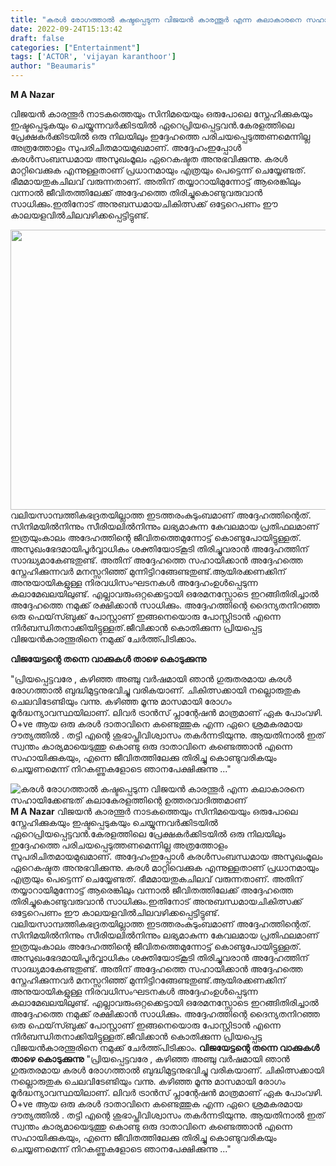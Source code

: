 ```yaml
---
title: "കരൾ രോഗത്താൽ കഷ്ടപ്പെടുന്ന വിജയൻ കാരന്തൂർ എന്ന കലാകാരനെ സഹായിക്കേണ്ടത് കലാകേരളത്തിന്റെ ഉത്തരവാദിത്തമാണ്"
date: 2022-09-24T15:13:42
draft: false
categories: ["Entertainment"]
tags: ['ACTOR', 'vijayan karanthoor']
author: "Beaumaris"
---
```


<strong>M A Nazar</strong>

വിജയൻ കാരന്തൂർ നാടകത്തെയും സിനിമയെയും ഒരുപോലെ സ്നേഹിക്കുകയും ഇഷ്ടപ്പെടുകയും ചെയ്യുന്നവർക്കിടയിൽ ഏറെപ്രിയപ്പെട്ടവൻ.കേരളത്തിലെ പ്രേക്ഷകർക്കിടയിൽ ഒരു നിലയിലും ഇദ്ദേഹത്തെ പരിചയപ്പെടുത്തണമെന്നില്ല അത്രത്തോളം സുപരിചിതമായമുഖമാണ്. അദ്ദേഹംഇപ്പോൾ കരൾസംബന്ധമായ അസുഖംമൂലം ഏറെകഷ്ടത അനുഭവിക്കുന്നു. കരൾ മാറ്റിവെക്കുക എന്നുള്ളതാണ് പ്രധാനമായും എത്രയും പെട്ടെന്ന് ചെയ്യേണ്ടത്. ഭീമമായതുകചിലവ് വരുന്നതാണ്. അതിന് തയ്യാറായിമുന്നോട്ട് ആരെങ്കിലും വന്നാൽ ജീവിതത്തിലേക്ക് അദ്ദേഹത്തെ തിരിച്ചുകൊണ്ടുവരുവാൻ സാധിക്കും.ഇതിനോട് അനുബന്ധമായചികിത്സക്ക് ഒട്ടേറെപണം ഈ കാലയളവിൽചിലവഴിക്കപ്പെട്ടിട്ടുണ്ട്.

<img class="wp-image-351976 aligncenter" src="https://cdn.boolokam.com/articles/2022/09/eg-1t3tt-1.jpg" alt="" width="796" height="448" />വലിയസാമ്പത്തികഭദ്രതയില്ലാത്ത ഇടത്തരംകുടുംബമാണ് അദ്ദേഹത്തിന്റെത്. സിനിമയിൽനിന്നും സീരിയലിൽനിന്നും ലഭ്യമാകുന്ന കേവലമായ പ്രതിഫലമാണ് ഇത്രയുംകാലം അദേഹത്തിന്റെ ജീവിതത്തെമുന്നോട്ട് കൊണ്ടുപോയിട്ടുള്ളത്. അസുഖംഭേദമായിപൂർവ്വാധികം ശക്തിയോട്കൂടി തിരിച്ചുവരാൻ അദ്ദേഹത്തിന് സാദ്ധ്യമാകേണ്ടതുണ്ട്. അതിന് അദ്ദേഹത്തെ സഹായിക്കാൻ അദ്ദേഹത്തെ സ്നേഹിക്കുന്നവർ മനസ്സറിഞ്ഞ് മുന്നിട്ടിറങ്ങേണ്ടതുണ്ട്.ആയിരക്കണക്കിന് അനുയായികളുള്ള നിരവധിസംഘടനകൾ അദ്ദേഹംഉൾപ്പെടുന്ന കലാമേഖലയിലുണ്ട്. എല്ലാവരുംഒറ്റക്കെട്ടായി ഒരേമനസ്സോടെ ഇറങ്ങിതിരിച്ചാൽ അദ്ദേഹത്തെ നമുക്ക് രക്ഷിക്കാൻ സാധിക്കും. അദ്ദേഹത്തിന്റെ ദൈന്യതനിറഞ്ഞ ഒരു ഫെയ്‌സ്ബുക്ക് പോസ്റ്റാണ് ഇങ്ങനെയൊരു പോസ്റ്റിടാൻ എന്നെ നിർബന്ധിതനാക്കിയിട്ടുള്ളത്.ജീവിക്കാൻ കൊതിക്കുന്ന പ്രിയപ്പെട്ട വിജയൻകാരന്തൂരിനെ നമുക്ക് ചേർത്ത്പിടിക്കാം.

<strong>വിജയേട്ടന്റെ തന്നെ വാക്കുകൾ താഴെ കൊടുക്കുന്നു</strong>

"പ്രിയപ്പെട്ടവരേ , കഴിഞ്ഞ അഞ്ചു വർഷമായി ഞാൻ ഗുരുതരമായ കരൾ രോഗത്താൽ ബുദ്ധിമുട്ടനുഭവിച്ചു വരികയാണ്. ചികിത്സക്കായി നല്ലൊരുതുക ചെലവിടേണ്ടിയും വന്നു. കഴിഞ്ഞ മൂന്നു മാസമായി രോഗം മൂർദ്ധന്യാവസ്ഥയിലാണ്. ലിവർ ട്രാൻസ് പ്ലാന്റേഷൻ മാത്രമാണ് ഏക പോംവഴി. O+ve ആയ ഒരു കരൾ ദാതാവിനെ കണ്ടെത്തുക എന്ന ഏറെ ശ്രമകരമായ ദൗത്യത്തിൽ . തട്ടി എന്റെ ശുഭാപ്തിവിശ്വാസം തകർന്നടിയുന്നു. ആയതിനാൽ ഇത് സ്വന്തം കാര്യമായെടുത്തു കൊണ്ടു ഒരു ദാതാവിനെ കണ്ടെത്താൻ എന്നെ സഹായിക്കുകയും, എന്നെ ജീവിതത്തിലേക്കു തിരിച്ചു കൊണ്ടുവരികയും ചെയ്യണമെന്ന് നിറകണ്ണുകളോടെ ഞാനപേക്ഷിക്കുന്നു ..."


![കരൾ രോഗത്താൽ കഷ്ടപ്പെടുന്ന വിജയൻ കാരന്തൂർ എന്ന കലാകാരനെ സഹായിക്കേണ്ടത് കലാകേരളത്തിന്റെ ഉത്തരവാദിത്തമാണ്](https://cdn.boolokam.com/articles/2022/09/eg-1t3tt-1.jpg)**M A Nazar** വിജയൻ കാരന്തൂർ നാടകത്തെയും സിനിമയെയും ഒരുപോലെ സ്നേഹിക്കുകയും ഇഷ്ടപ്പെടുകയും ചെയ്യുന്നവർക്കിടയിൽ ഏറെപ്രിയപ്പെട്ടവൻ.കേരളത്തിലെ പ്രേക്ഷകർക്കിടയിൽ ഒരു നിലയിലും ഇദ്ദേഹത്തെ പരിചയപ്പെടുത്തണമെന്നില്ല അത്രത്തോളം സുപരിചിതമായമുഖമാണ്. അദ്ദേഹംഇപ്പോൾ കരൾസംബന്ധമായ അസുഖംമൂലം ഏറെകഷ്ടത അനുഭവിക്കുന്നു. കരൾ മാറ്റിവെക്കുക എന്നുള്ളതാണ് പ്രധാനമായും എത്രയും പെട്ടെന്ന് ചെയ്യേണ്ടത്. ഭീമമായതുകചിലവ് വരുന്നതാണ്. അതിന് തയ്യാറായിമുന്നോട്ട് ആരെങ്കിലും വന്നാൽ ജീവിതത്തിലേക്ക് അദ്ദേഹത്തെ തിരിച്ചുകൊണ്ടുവരുവാൻ സാധിക്കും.ഇതിനോട് അനുബന്ധമായചികിത്സക്ക് ഒട്ടേറെപണം ഈ കാലയളവിൽചിലവഴിക്കപ്പെട്ടിട്ടുണ്ട്. വലിയസാമ്പത്തികഭദ്രതയില്ലാത്ത ഇടത്തരംകുടുംബമാണ് അദ്ദേഹത്തിന്റെത്. സിനിമയിൽനിന്നും സീരിയലിൽനിന്നും ലഭ്യമാകുന്ന കേവലമായ പ്രതിഫലമാണ് ഇത്രയുംകാലം അദേഹത്തിന്റെ ജീവിതത്തെമുന്നോട്ട് കൊണ്ടുപോയിട്ടുള്ളത്. അസുഖംഭേദമായിപൂർവ്വാധികം ശക്തിയോട്കൂടി തിരിച്ചുവരാൻ അദ്ദേഹത്തിന് സാദ്ധ്യമാകേണ്ടതുണ്ട്. അതിന് അദ്ദേഹത്തെ സഹായിക്കാൻ അദ്ദേഹത്തെ സ്നേഹിക്കുന്നവർ മനസ്സറിഞ്ഞ് മുന്നിട്ടിറങ്ങേണ്ടതുണ്ട്.ആയിരക്കണക്കിന് അനുയായികളുള്ള നിരവധിസംഘടനകൾ അദ്ദേഹംഉൾപ്പെടുന്ന കലാമേഖലയിലുണ്ട്. എല്ലാവരുംഒറ്റക്കെട്ടായി ഒരേമനസ്സോടെ ഇറങ്ങിതിരിച്ചാൽ അദ്ദേഹത്തെ നമുക്ക് രക്ഷിക്കാൻ സാധിക്കും. അദ്ദേഹത്തിന്റെ ദൈന്യതനിറഞ്ഞ ഒരു ഫെയ്‌സ്ബുക്ക് പോസ്റ്റാണ് ഇങ്ങനെയൊരു പോസ്റ്റിടാൻ എന്നെ നിർബന്ധിതനാക്കിയിട്ടുള്ളത്.ജീവിക്കാൻ കൊതിക്കുന്ന പ്രിയപ്പെട്ട വിജയൻകാരന്തൂരിനെ നമുക്ക് ചേർത്ത്പിടിക്കാം. **വിജയേട്ടന്റെ തന്നെ വാക്കുകൾ താഴെ കൊടുക്കുന്നു** "പ്രിയപ്പെട്ടവരേ , കഴിഞ്ഞ അഞ്ചു വർഷമായി ഞാൻ ഗുരുതരമായ കരൾ രോഗത്താൽ ബുദ്ധിമുട്ടനുഭവിച്ചു വരികയാണ്. ചികിത്സക്കായി നല്ലൊരുതുക ചെലവിടേണ്ടിയും വന്നു. കഴിഞ്ഞ മൂന്നു മാസമായി രോഗം മൂർദ്ധന്യാവസ്ഥയിലാണ്. ലിവർ ട്രാൻസ് പ്ലാന്റേഷൻ മാത്രമാണ് ഏക പോംവഴി. O+ve ആയ ഒരു കരൾ ദാതാവിനെ കണ്ടെത്തുക എന്ന ഏറെ ശ്രമകരമായ ദൗത്യത്തിൽ . തട്ടി എന്റെ ശുഭാപ്തിവിശ്വാസം തകർന്നടിയുന്നു. ആയതിനാൽ ഇത് സ്വന്തം കാര്യമായെടുത്തു കൊണ്ടു ഒരു ദാതാവിനെ കണ്ടെത്താൻ എന്നെ സഹായിക്കുകയും, എന്നെ ജീവിതത്തിലേക്കു തിരിച്ചു കൊണ്ടുവരികയും ചെയ്യണമെന്ന് നിറകണ്ണുകളോടെ ഞാനപേക്ഷിക്കുന്നു ..."
